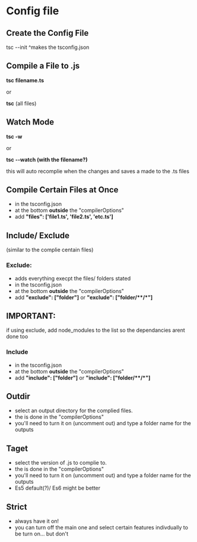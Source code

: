 # Config file


## Create the Config File
tsc --init
^makes the tsconfig.json



## Compile a File to .js
__tsc filename.ts__

or

__tsc__ (all files)



## Watch Mode
__tsc -w__

or

__tsc --watch (with the filename?)__

this will auto recomplie when the changes and saves a made to the .ts files


## Compile Certain Files at Once

- in the tsconfig.json
- at the bottom __outside__ the "compilerOptions"
- add __"files": ['file1.ts', 'file2.ts', 'etc.ts']__ 

## Include/ Exclude
(similar to the complie centain files)

### Exclude:
- adds everything execpt the files/ folders stated
- in the tsconfig.json
- at the bottom __outside__ the "compilerOptions"
- add __"exclude": ["folder"]__ or  __"exclude": ["folder/**/*"]__ 
## IMPORTANT:
if using exclude, add node_modules to the list so the dependancies arent done too 

### Include 
- in the tsconfig.json
- at the bottom __outside__ the "compilerOptions"
- add __"include": ["folder"]__ or  __"include": ["folder/**/*"]__ 

## Outdir
- select an output directory for the complied files.
- the is done in the "compilerOptions"
- you'll need to turn it on (uncomment out) and type a folder name for the outputs

## Taget
- select the version of .js to complie to.
- the is done in the "compilerOptions"
- you'll need to turn it on (uncomment out) and type a folder name for the outputs
- Es5 default(?)/ Es6 might be better

## Strict
- always have it on!
- you can turn off the main one  and select certain features indivdually to be turn on... but don't

## 

